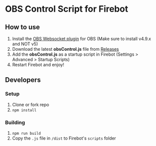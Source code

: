 # OBS Control Script for Firebot

## How to use
1. Install the [OBS Websocket plugin](hhttps://github.com/obs-websocket/obs-websocket/releases/tag/4.9.1) for OBS (Make sure to install v4.9.x and NOT v5)
2. Download the latest **obsControl.js** file from [Releases](https://github.com/ebiggz/firebot-script-obs-control/releases)
3. Add the **obsControl.js** as a startup script in Firebot (Settings > Advanced > Startup Scripts)
4. Restart Firebot and enjoy!

## Developers
### Setup
1. Clone or fork repo
2. `npm install`

### Building
1. `npm run build`
2. Copy the `.js` file in `/dist` to Firebot's `scripts` folder
